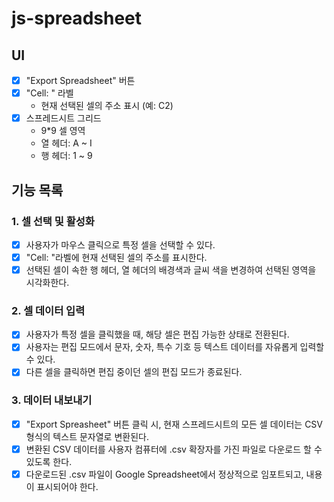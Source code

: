 # js-spreadsheet

## UI
- [x] "Export Spreadsheet" 버튼
- [x] "Cell: " 라벨
    - 현재 선택된 셀의 주소 표시 (예: C2)
- [x] 스프레드시트 그리드
    - 9*9 셀 영역
    - 열 헤더: A ~ I
    - 행 헤더: 1 ~ 9

## 기능 목록
### 1. 셀 선택 및 활성화
- [x] 사용자가 마우스 클릭으로 특정 셀을 선택할 수 있다.
- [x] "Cell: "라벨에 현재 선택된 셀의 주소를 표시한다.
- [x] 선택된 셀이 속한 행 헤더, 열 헤더의 배경색과 글씨 색을 변경하여 선택된 영역을 시각화한다.

### 2. 셀 데이터 입력
- [x] 사용자가 특정 셀을 클릭했을 때, 해당 셀은 편집 가능한 상태로 전환된다.
- [x] 사용자는 편집 모드에서 문자, 숫자, 특수 기호 등 텍스트 데이터를 자유롭게 입력할 수 있다.
- [x] 다른 셀을 클릭하면 편집 중이던 셀의 편집 모드가 종료된다.

### 3. 데이터 내보내기
- [x] "Export Spreasheet" 버튼 클릭 시, 현재 스프레드시트의 모든 셀 데이터는 CSV 형식의 텍스트 문자열로 변환된다.
- [x] 변환된 CSV 데이터를 사용자 컴퓨터에 .csv 확장자를 가진 파일로 다운로드 할 수 있도록 한다.
- [x] 다운로드된 .csv 파일이 Google Spreadsheet에서 정상적으로 임포트되고, 내용이 표시되어야 한다.